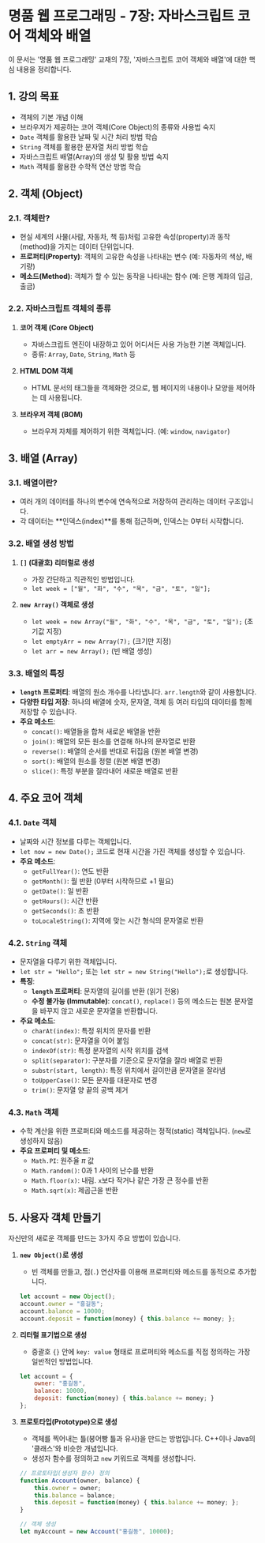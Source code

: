 
# 명품 웹 프로그래밍 - 7장: 자바스크립트 코어 객체와 배열

이 문서는 '명품 웹 프로그래밍' 교재의 7장, '자바스크립트 코어 객체와 배열'에 대한 핵심 내용을 정리합니다.

## 1\. 강의 목표

  - 객체의 기본 개념 이해
  - 브라우저가 제공하는 코어 객체(Core Object)의 종류와 사용법 숙지
  - `Date` 객체를 활용한 날짜 및 시간 처리 방법 학습
  - `String` 객체를 활용한 문자열 처리 방법 학습
  - 자바스크립트 배열(Array)의 생성 및 활용 방법 숙지
  - `Math` 객체를 활용한 수학적 연산 방법 학습

## 2\. 객체 (Object)

### 2.1. 객체란?

  - 현실 세계의 사물(사람, 자동차, 책 등)처럼 고유한 속성(property)과 동작(method)을 가지는 데이터 단위입니다.
  - **프로퍼티(Property)**: 객체의 고유한 속성을 나타내는 변수 (예: 자동차의 색상, 배기량)
  - **메소드(Method)**: 객체가 할 수 있는 동작을 나타내는 함수 (예: 은행 계좌의 입금, 출금)

### 2.2. 자바스크립트 객체의 종류

1.  **코어 객체 (Core Object)**

      * 자바스크립트 엔진이 내장하고 있어 어디서든 사용 가능한 기본 객체입니다.
      * 종류: `Array`, `Date`, `String`, `Math` 등

2.  **HTML DOM 객체**

      * HTML 문서의 태그들을 객체화한 것으로, 웹 페이지의 내용이나 모양을 제어하는 데 사용됩니다.

3.  **브라우저 객체 (BOM)**

      * 브라우저 자체를 제어하기 위한 객체입니다. (예: `window`, `navigator`)

## 3\. 배열 (Array)

### 3.1. 배열이란?

  - 여러 개의 데이터를 하나의 변수에 연속적으로 저장하여 관리하는 데이터 구조입니다.
  - 각 데이터는 \*\*인덱스(index)\*\*를 통해 접근하며, 인덱스는 0부터 시작합니다.

### 3.2. 배열 생성 방법

1.  **`[]` (대괄호) 리터럴로 생성**

      * 가장 간단하고 직관적인 방법입니다.
      * `let week = ["월", "화", "수", "목", "금", "토", "일"];`

2.  **`new Array()` 객체로 생성**

      * `let week = new Array("월", "화", "수", "목", "금", "토", "일");` (초기값 지정)
      * `let emptyArr = new Array(7);` (크기만 지정)
      * `let arr = new Array();` (빈 배열 생성)

### 3.3. 배열의 특징

  - **`length` 프로퍼티**: 배열의 원소 개수를 나타냅니다. `arr.length`와 같이 사용합니다.
  - **다양한 타입 저장**: 하나의 배열에 숫자, 문자열, 객체 등 여러 타입의 데이터를 함께 저장할 수 있습니다.
  - **주요 메소드**:
      - `concat()`: 배열들을 합쳐 새로운 배열을 반환
      - `join()`: 배열의 모든 원소를 연결해 하나의 문자열로 반환
      - `reverse()`: 배열의 순서를 반대로 뒤집음 (원본 배열 변경)
      - `sort()`: 배열의 원소를 정렬 (원본 배열 변경)
      - `slice()`: 특정 부분을 잘라내어 새로운 배열로 반환

## 4\. 주요 코어 객체

### 4.1. `Date` 객체

  - 날짜와 시간 정보를 다루는 객체입니다.
  - `let now = new Date();` 코드로 현재 시간을 가진 객체를 생성할 수 있습니다.
  - **주요 메소드**:
      - `getFullYear()`: 연도 반환
      - `getMonth()`: 월 반환 (0부터 시작하므로 +1 필요)
      - `getDate()`: 일 반환
      - `getHours()`: 시간 반환
      - `getSeconds()`: 초 반환
      - `toLocaleString()`: 지역에 맞는 시간 형식의 문자열로 반환

### 4.2. `String` 객체

  - 문자열을 다루기 위한 객체입니다.
  - `let str = "Hello";` 또는 `let str = new String("Hello");`로 생성합니다.
  - **특징**:
      - **`length` 프로퍼티**: 문자열의 길이를 반환 (읽기 전용)
      - **수정 불가능 (Immutable)**: `concat()`, `replace()` 등의 메소드는 원본 문자열을 바꾸지 않고 새로운 문자열을 반환합니다.
  - **주요 메소드**:
      - `charAt(index)`: 특정 위치의 문자를 반환
      - `concat(str)`: 문자열을 이어 붙임
      - `indexOf(str)`: 특정 문자열의 시작 위치를 검색
      - `split(separator)`: 구분자를 기준으로 문자열을 잘라 배열로 반환
      - `substr(start, length)`: 특정 위치에서 길이만큼 문자열을 잘라냄
      - `toUpperCase()`: 모든 문자를 대문자로 변경
      - `trim()`: 문자열 양 끝의 공백 제거

### 4.3. `Math` 객체

  - 수학 계산을 위한 프로퍼티와 메소드를 제공하는 정적(static) 객체입니다. (`new`로 생성하지 않음)
  - **주요 프로퍼티 및 메소드**:
      - `Math.PI`: 원주율 $\pi$ 값
      - `Math.random()`: 0과 1 사이의 난수를 반환
      - `Math.floor(x)`: 내림. `x`보다 작거나 같은 가장 큰 정수를 반환
      - `Math.sqrt(x)`: 제곱근을 반환

## 5\. 사용자 객체 만들기

자신만의 새로운 객체를 만드는 3가지 주요 방법이 있습니다.

1.  **`new Object()`로 생성**

      * 빈 객체를 만들고, 점(`.`) 연산자를 이용해 프로퍼티와 메소드를 동적으로 추가합니다.

    <!-- end list -->

    ```javascript
    let account = new Object();
    account.owner = "홍길동";
    account.balance = 10000;
    account.deposit = function(money) { this.balance += money; };
    ```

2.  **리터럴 표기법으로 생성**

      * 중괄호 `{}` 안에 `key: value` 형태로 프로퍼티와 메소드를 직접 정의하는 가장 일반적인 방법입니다.

    <!-- end list -->

    ```javascript
    let account = {
        owner: "홍길동",
        balance: 10000,
        deposit: function(money) { this.balance += money; }
    };
    ```

3.  **프로토타입(Prototype)으로 생성**

      * 객체를 찍어내는 틀(붕어빵 틀과 유사)을 만드는 방법입니다. C++이나 Java의 '클래스'와 비슷한 개념입니다.
      * 생성자 함수를 정의하고 `new` 키워드로 객체를 생성합니다.

    <!-- end list -->

    ```javascript
    // 프로토타입(생성자 함수) 정의
    function Account(owner, balance) {
        this.owner = owner;
        this.balance = balance;
        this.deposit = function(money) { this.balance += money; };
    }

    // 객체 생성
    let myAccount = new Account("홍길동", 10000);
    ```
